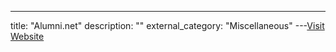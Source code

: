 ---
title: "Alumni.net"
description: ""
external_category: "Miscellaneous"
---[Visit Website](http://www.alumni.net/)

